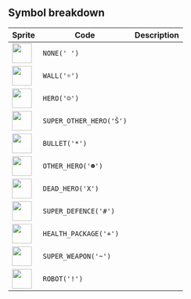 <meta charset="UTF-8">

## Symbol breakdown
| Sprite | Code | Description |
| -------- | -------- | -------- |
|<img src="https://github.com/codenjoyme/codenjoy/raw/master/CodingDojo/games/quake2d/src/main/webapp/resources/quake2d/sprite/none.png" style="width:40px;" /> | `NONE(' ')` |  | 
|<img src="https://github.com/codenjoyme/codenjoy/raw/master/CodingDojo/games/quake2d/src/main/webapp/resources/quake2d/sprite/wall.png" style="width:40px;" /> | `WALL('☼')` |  | 
|<img src="https://github.com/codenjoyme/codenjoy/raw/master/CodingDojo/games/quake2d/src/main/webapp/resources/quake2d/sprite/hero.png" style="width:40px;" /> | `HERO('☺')` |  | 
|<img src="https://github.com/codenjoyme/codenjoy/raw/master/CodingDojo/games/quake2d/src/main/webapp/resources/quake2d/sprite/super_other_hero.png" style="width:40px;" /> | `SUPER_OTHER_HERO('Š')` |  | 
|<img src="https://github.com/codenjoyme/codenjoy/raw/master/CodingDojo/games/quake2d/src/main/webapp/resources/quake2d/sprite/bullet.png" style="width:40px;" /> | `BULLET('*')` |  | 
|<img src="https://github.com/codenjoyme/codenjoy/raw/master/CodingDojo/games/quake2d/src/main/webapp/resources/quake2d/sprite/other_hero.png" style="width:40px;" /> | `OTHER_HERO('☻')` |  | 
|<img src="https://github.com/codenjoyme/codenjoy/raw/master/CodingDojo/games/quake2d/src/main/webapp/resources/quake2d/sprite/dead_hero.png" style="width:40px;" /> | `DEAD_HERO('X')` |  | 
|<img src="https://github.com/codenjoyme/codenjoy/raw/master/CodingDojo/games/quake2d/src/main/webapp/resources/quake2d/sprite/super_defence.png" style="width:40px;" /> | `SUPER_DEFENCE('#')` |  | 
|<img src="https://github.com/codenjoyme/codenjoy/raw/master/CodingDojo/games/quake2d/src/main/webapp/resources/quake2d/sprite/health_package.png" style="width:40px;" /> | `HEALTH_PACKAGE('+')` |  | 
|<img src="https://github.com/codenjoyme/codenjoy/raw/master/CodingDojo/games/quake2d/src/main/webapp/resources/quake2d/sprite/super_weapon.png" style="width:40px;" /> | `SUPER_WEAPON('~')` |  | 
|<img src="https://github.com/codenjoyme/codenjoy/raw/master/CodingDojo/games/quake2d/src/main/webapp/resources/quake2d/sprite/robot.png" style="width:40px;" /> | `ROBOT('!')` |  | 
